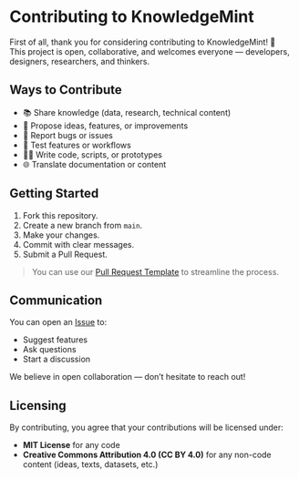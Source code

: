 # Contributing to KnowledgeMint

First of all, thank you for considering contributing to KnowledgeMint! 🚀  
This project is open, collaborative, and welcomes everyone — developers, designers, researchers, and thinkers.

## Ways to Contribute

- 📚 Share knowledge (data, research, technical content)
- 🧠 Propose ideas, features, or improvements
- 🐛 Report bugs or issues
- 🧪 Test features or workflows
- 🧑‍💻 Write code, scripts, or prototypes
- 🌐 Translate documentation or content

## Getting Started

1. Fork this repository.
2. Create a new branch from `main`.
3. Make your changes.
4. Commit with clear messages.
5. Submit a Pull Request.

> You can use our [Pull Request Template](.github/PULL_REQUEST_TEMPLATE.md) to streamline the process.

## Communication

You can open an [Issue](https://github.com/euiex/KnowledgeMint/issues) to:
- Suggest features
- Ask questions
- Start a discussion

We believe in open collaboration — don’t hesitate to reach out!

## Licensing

By contributing, you agree that your contributions will be licensed under:
- **MIT License** for any code
- **Creative Commons Attribution 4.0 (CC BY 4.0)** for any non-code content (ideas, texts, datasets, etc.)
